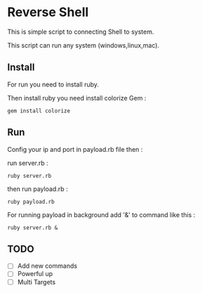 # Reverse Shell

This is simple script to connecting Shell to system.

This script can run any system (windows,linux,mac).

## Install
For run you need to install ruby.

Then install ruby you need install colorize Gem :
```
gem install colorize
```

## Run

Config your ip and port in payload.rb file then :

run server.rb :
```
ruby server.rb
```

then run payload.rb :
```
ruby payload.rb
```

For running payload in background add '&' to command like this :

```
ruby server.rb &
```

## TODO

- [ ] Add new commands
- [ ] Powerful up
- [ ] Multi Targets
